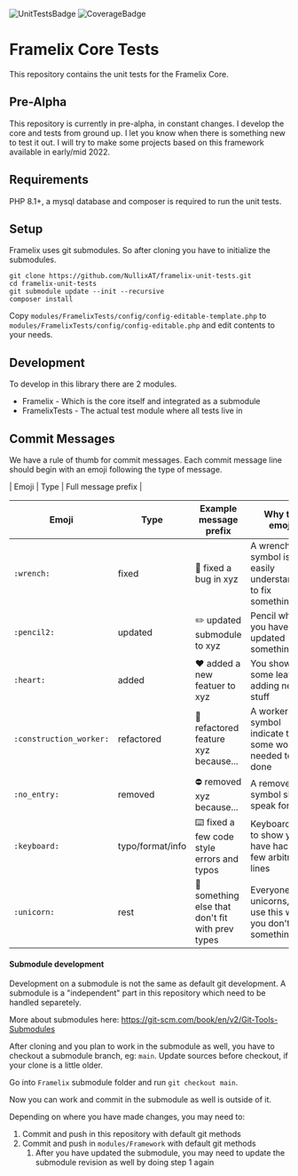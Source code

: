 ![UnitTestsBadge](https://github.com/NullixAT/framelix-tests/actions/workflows/unit-tests.yml/badge.svg) ![CoverageBadge](https://img.shields.io/endpoint?url=https://gist.githubusercontent.com/brainfoolong/2e4ba189fbb1a23bff14e73cb893bc3e/raw/framelix-unit-tests-coverage-data.json)

# Framelix Core Tests

This repository contains the unit tests for the Framelix Core.

## Pre-Alpha

This repository is currently in pre-alpha, in constant changes. I develop the core and tests from ground up. I let you
know when there is something new to test it out. I will try to make some projects based on this framework available in
early/mid 2022.

## Requirements

PHP 8.1+, a mysql database and composer is required to run the unit tests.

## Setup

Framelix uses git submodules. So after cloning you have to initialize the submodules.

    git clone https://github.com/NullixAT/framelix-unit-tests.git
    cd framelix-unit-tests
    git submodule update --init --recursive
    composer install

Copy `modules/FramelixTests/config/config-editable-template.php`
to `modules/FramelixTests/config/config-editable.php` and edit contents to your needs.

## Development

To develop in this library there are 2 modules.

* Framelix - Which is the core itself and integrated as a submodule
* FramelixTests - The actual test module where all tests live in

## Commit Messages

We have a rule of thumb for commit messages. Each commit message line should begin with an emoji following the type of
message.

| Emoji | Type | Full message prefix |

| Emoji                   | Type             | Example message prefix                                  | Why this emoji?                                                        |
|-------------------------|------------------|---------------------------------------------------------|------------------------------------------------------------------------|
| `:wrench:`              | fixed            | :wrench: fixed a bug in xyz                             | A wrench symbol is easily understandable to fix something              |
| `:pencil2:`             | updated          | :pencil2: updated submodule to xyz                      | Pencil when you have updated something                                 |
| `:heart:`               | added            | :heart: added a new featuer to xyz                      | You show some leave on adding new stuff                                |
| `:construction_worker:` | refactored       | :construction_worker: refactored feature xyz because... | A worker symbol indicate that some work needed to be done              |
| `:no_entry:`            | removed          | :no_entry: removed xyz because...                       | A remove symbol should speak for itself                                |
| `:keyboard:`            | typo/format/info | :keyboard: fixed a few code style errors and typos      | Keyboard icon to show you have hacked in few arbitrary lines           |
| `:unicorn:`             | rest             | :unicorn: something else that don't fit with prev types | Everyone like unicorns, so use this when you don't know something else |

#### Submodule development

Development on a submodule is not the same as default git development. A submodule is a "independent" part in this
repository which need to be handled separetely.

More about submodules here: https://git-scm.com/book/en/v2/Git-Tools-Submodules

After cloning and you plan to work in the submodule as well, you have to checkout a submodule branch, eg: `main`. Update
sources before checkout, if your clone is a little older.

Go into `Framelix` submodule folder and run `git checkout main`.

Now you can work and commit in the submodule as well is outside of it.

Depending on where you have made changes, you may need to:

1. Commit and push in this repository with default git methods
2. Commit and push in `modules/Framework` with default git methods
    1. After you have updated the submodule, you may need to update the submodule revision as well by doing step 1 again